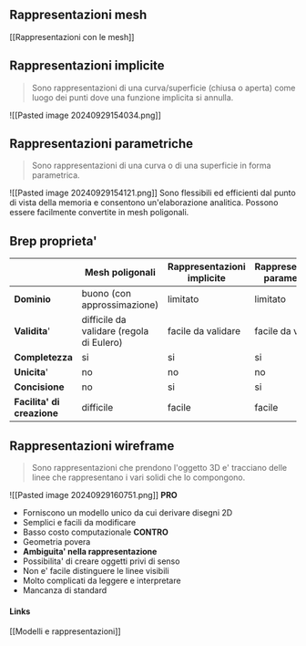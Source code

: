 ## Rappresentazioni mesh
[[Rappresentazioni con le mesh]]

## Rappresentazioni implicite
>Sono rappresentazioni di una curva/superficie (chiusa o aperta) come luogo dei punti dove una funzione implicita si annulla.

![[Pasted image 20240929154034.png]]

## Rappresentazioni parametriche
>Sono rappresentazioni di una curva o di una superficie in forma parametrica.

![[Pasted image 20240929154121.png]]
Sono flessibili ed efficienti dal punto di vista della memoria e consentono un'elaborazione analitica. Possono essere facilmente convertite in mesh poligonali.

## Brep proprieta'

|                            | Mesh poligonali                          | Rappresentazioni implicite | Rappresentazioni parametriche |
| -------------------------- | ---------------------------------------- | -------------------------- | ----------------------------- |
| **Dominio**                | buono (con approssimazione)              | limitato                   | limitato                      |
| **Validita**'              | difficile da validare (regola di Eulero) | facile da validare         | facile da validare            |
| **Completezza**            | si                                       | si                         | si                            |
| **Unicita**'               | no                                       | no                         | no                            |
| **Concisione**             | no                                       | si                         | si                            |
| **Facilita' di creazione** | difficile                                | facile                     | facile                        |
## Rappresentazioni wireframe
>Sono rappresentazioni che prendono l'oggetto 3D e' tracciano delle linee che rappresentano i vari solidi che lo compongono.

![[Pasted image 20240929160751.png]]
**PRO**
- Forniscono un modello unico da cui derivare disegni 2D
- Semplici e facili da modificare
- Basso costo computazionale
**CONTRO**
- Geometria povera
- **Ambiguita' nella rappresentazione**
- Possibilita' di creare oggetti privi di senso
- Non e' facile distinguere le linee visibili
- Molto complicati da leggere e interpretare
- Mancanza di standard
#### Links
[[Modelli e rappresentazioni]]
